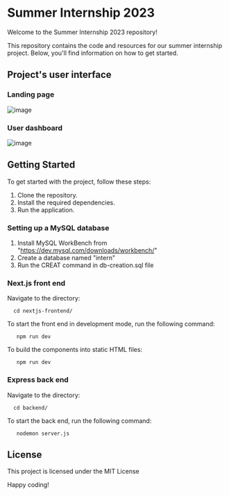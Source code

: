 # Summer Internship 2023

Welcome to the Summer Internship 2023 repository!

This repository contains the code and resources for our summer internship project. Below, you'll find information on how to get started.

## Project's user interface
### Landing page 
![image](https://github.com/tdkha/summer-internship-2023/assets/90934152/da6c57dd-ebcf-4ae7-bd4d-bbcf059ac0ec)

### User dashboard
![image](https://github.com/tdkha/summer-internship-2023/assets/90934152/e61b0811-3eec-49b0-9884-dfd8f0171671)


## Getting Started 

To get started with the project, follow these steps:

1. Clone the repository.
2. Install the required dependencies.
3. Run the application.

### Setting up a MySQL database
1. Install MySQL WorkBench from "https://dev.mysql.com/downloads/workbench/"
2. Create a database named "intern"
3. Run the CREAT command in db-creation.sql file

### Next.js front end
Navigate to the directory:
```
  cd nextjs-frontend/
```

To start the front end in development mode, run the following command:
```
   npm run dev
```

To build the components into static HTML files:
```
   npm run dev
```

### Express back end
Navigate to the directory:
```
  cd backend/
```

To start the back end, run the following command:
```
   nodemon server.js
```
## License

This project is licensed under the MIT License

Happy coding!
